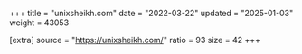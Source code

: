 +++
title = "unixsheikh.com"
date = "2022-03-22"
updated = "2025-01-03"
weight = 43053

[extra]
source = "https://unixsheikh.com/"
ratio = 93
size = 42
+++
